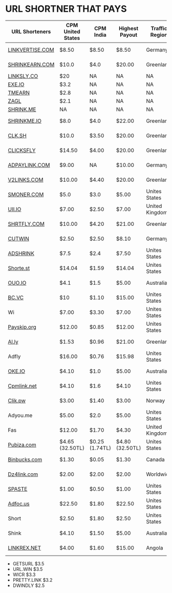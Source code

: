 # URL SHORTNER THAT PAYS

| URL Shorteners | CPM United States | CPM India | Highest Payout | Traffic Region | Website Exist Since |
|---|---|---|---|---|---|
| [LINKVERTISE.COM](https://publisher.linkvertise.com/ac/1017482) | $8.50 | $8.50 | $8.50 | Germany | Since 2017 | 
| [SHRINKEARN.COM](https://shrinkearn.com/ref/ishandutta2007) | $10.0 | $4.0 | $20.00 | Greenland | Since 2018 |
| [LINKSLY.CO](https://linksly.co/ref/ishandutta2007) | $20 | NA | NA | NA | NA |
| [EXE.IO](https://exe.io/ref/ishandutta2007) | $3.2 | NA | NA | NA | NA |
| [TMEARN](https://tmearn.net/ref/ishandutta2007) | $2.8 | NA | NA | NA | NA |
| [ZAGL](https://zee.gl/ref/10155920842323649) | $2.1 | NA | NA | NA | NA |
| [SHRINK.ME](http://shon.xyz/r/108986) | NA | NA | NA | NA | NA |
| [SHRINKME.IO](https://shrinkme.io/ref/ishandutta2007) | $8.0 | $4.0 | $22.00 | Greenland | Since 2019 |
| [CLK.SH](https://clk.sh/ref/ishandutta2007) | $10.0 | $3.50 | $20.00 | Greenland | Since 2018 |
| [CLICKSFLY](https://clicksfly.com/ref/ishandutta2007) | $14.50 | $4.00 | $20.00 | Greenland | Since 2017 |
| [ADPAYLINK.COM](https://adpaylink.com/ref/ishandutta2007) | $9.00 | NA | $10.00 | Germany | Since 2020 |
| [V2LINKS.COM](https://v2links.com/ref/ishandutta2007) | $10.00 | $4.40 | $20.00 | Greenland | Since 2022 |
| [SMONER.COM](https://smoner.com/ref/ishandutta2007) | $5.0 | $3.0 | $5.00 | Unites States | Since 2018 |
| [UII.IO](https://uii.io/ref/ishandutta2007) | $7.00 | $2.50 | $7.00 | United Kingdom | Since 2018 |
| [SHRTFLY.COM](https://shrtfly.com/ref/ishandutta2007) | $10.00 | $4.20 | $21.00 | Greenland | Since 2017 |
| [CUTWIN](https://cutwin.com/ref/10155932283918649) | $2.50 | $2.50 | $8.10 | Germany | Since 2017 |
| [ADSHRINK](https://shrink-service.it/referral/OTU2MzU=) | $7.5 | $2.4 | $7.50 | Unites States | Since 2019 |
| [Shorte.st](http://join-shortest.com/ref/baec3f4552?user-type=new) | $14.04 | $1.59 | $14.04 | Unites States | Since 2013 |
| [OUO.IO](http://ouo.io/ref/FLblOL1m) | $4.1 | $1.5 | $5.00 | Australia | Since 2014 |
| [BC.VC](https://bc.vc/?r=252243) | $10 | $1.10 | $15.00 | Unites States | Since 2011 |
| Wi | $7.00 | $3.30 | $7.00 | Unites States | Since 2016 |
| [Payskip.org](https://payskip.org/ref/ishandutta2007) | $12.00 | $0.85 | $12.00 | Unites States | Since 2018 |
| [Al.ly](https://al.ly/user/register?ref=46829) | $1.53 | $0.96 | $21.00 | Greenland | Since 2011 |
| Adfly | $16.00 | $0.76 | $15.98 | Unites States | Since 2009 |
| [OKE.IO](https://oke.io/ref/ishandutta2007) | $4.10 | $1.0 | $5.00 | Australia | Since 2016 |
| [Cpmlink.net](https://cpmlink.net/?ref=OI4AAA) | $4.10 | $1.6 | $4.10 | Unites States | Since 2016 |
| [Clik.pw](https://clik.pw/ref/ishandutta2007) | $3.00 | $1.40 | $3.00 | Norway | Since 2017 |
| Adyou.me | $5.00 | $2.0 | $5.00 | Unites States | Since 2014 |
| Fas | $12.00 | $1.70 | $4.30 | United Kingdom | Since 2015 |
| [Pubiza.com](https://pubiza.com?r=337768) | $4.65 (32.50TL) | $0.25 (1.74TL) | $4.80 (32.50TL) | Unites States | Since 2020 |
| [Binbucks.com](http://www.binbucks.com/site/register?id=14503) | $1.30 | $0.05 | $1.30 | Canada | Since 2014 |
| [Dz4link.com](https://dz4link.com/ref/ishandutta2007) | $2.00 | $2.00 | $2.00 | Worldwide | Since 2016 |
| [SPASTE](https://www.spaste.com/site/register/19870) | $1.00 | $0.50 | $1.00 | Unites States | Since 2014 |
| [Adfoc.us](http://adfoc.us/?refid=837575) | $22.50 | $1.80 | $22.50 | Unites States | Since 2011 |
| Short | $2.50 | $1.80 | $2.50 | Unites States | Since 2015 |
| Shink | $4.10 | $1.50 | $5.00 | Australia | Since 2017 |
| [LINKREX.NET](https://linkrex.net/ref/ishandutta2007) | $4.00 | $1.60 | $15.00 | Angola | Since 2018 |



- GETSURL $3.5
- URL.WIN $3.5
- WICR $3.3
- PRETTY.LINK $3.2
- DWINDLY $2.5

